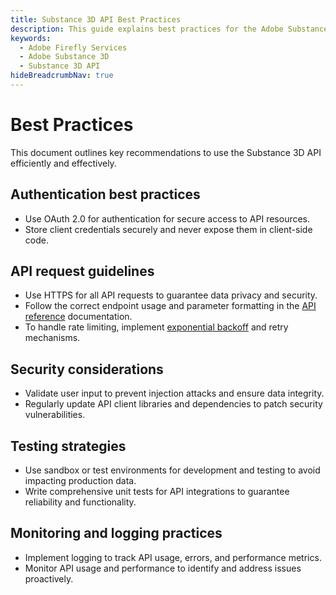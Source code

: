 ```yaml
---
title: Substance 3D API Best Practices
description: This guide explains best practices for the Adobe Substance 3D API.
keywords:
  - Adobe Firefly Services
  - Adobe Substance 3D
  - Substance 3D API
hideBreadcrumbNav: true
---
```


# Best Practices

This document outlines key recommendations to use the Substance 3D API efficiently and effectively.

## Authentication best practices

- Use OAuth 2.0 for authentication for secure access to API resources.
- Store client credentials securely and never expose them in client-side code.

## API request guidelines

- Use HTTPS for all API requests to guarantee data privacy and security.
- Follow the correct endpoint usage and parameter formatting in the [API reference][1] documentation.
- To handle rate limiting, implement [exponential backoff][2] and retry mechanisms.

## Security considerations

- Validate user input to prevent injection attacks and ensure data integrity.
- Regularly update API client libraries and dependencies to patch security vulnerabilities.

## Testing strategies

- Use sandbox or test environments for development and testing to avoid impacting production data.
- Write comprehensive unit tests for API integrations to guarantee reliability and functionality.

## Monitoring and logging practices

- Implement logging to track API usage, errors, and performance metrics.
- Monitor API usage and performance to identify and address issues proactively.

<!-- Links -->
[1]: /api
[2]: https://en.wikipedia.org/wiki/Exponential_backoff
